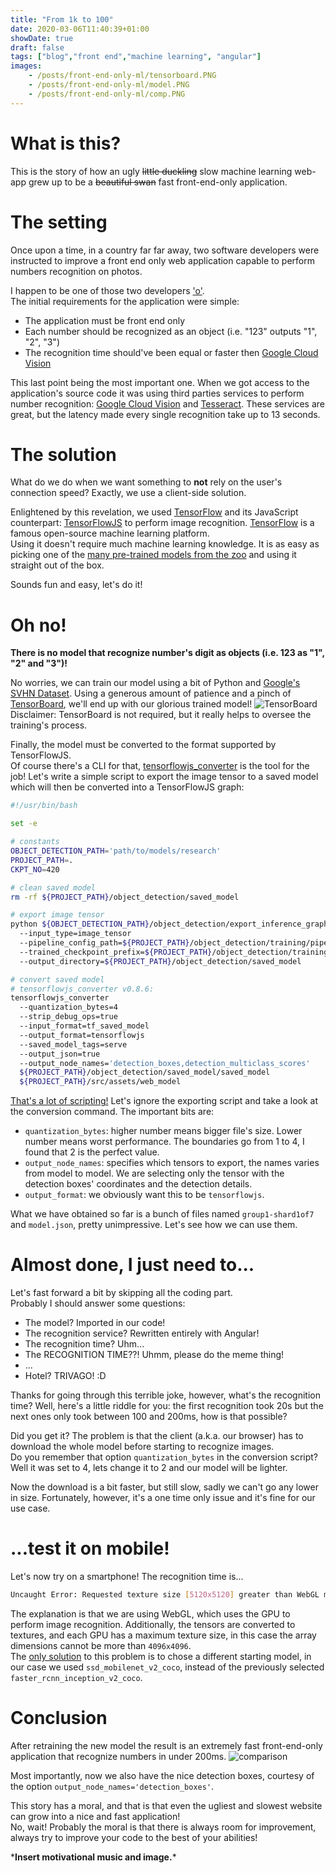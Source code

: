 ```yaml
---
title: "From 1k to 100"
date: 2020-03-06T11:40:39+01:00
showDate: true
draft: false
tags: ["blog","front end","machine learning", "angular"]
images:
    - /posts/front-end-only-ml/tensorboard.PNG
    - /posts/front-end-only-ml/model.PNG
    - /posts/front-end-only-ml/comp.PNG
---
```


# What is this?
This is the story of how an ugly ~~little duckling~~ slow machine learning web-app grew up to be a ~~beautiful swan~~ fast front-end-only application.

# The setting
Once upon a time, in a country far far away, two software developers were instructed to improve a front end only web application
capable to perform numbers recognition on photos.

I happen to be one of those two developers ['o'](https://en.meming.world/images/en/6/6e/Surprised_Pikachu.jpg).  
The initial requirements for the application were simple:
- The application must be front end only
- Each number should be recognized as an object (i.e. "123" outputs "1", "2", "3")
- The recognition time should've been equal or faster then [Google Cloud Vision](https://cloud.google.com/vision/)

This last point being the most important one. When we got access to the application's source code it was using third parties services to perform number recognition:
 [Google Cloud Vision](https://cloud.google.com/vision/) and [Tesseract](https://github.com/tesseract-ocr/tesseract). These services are great, but the latency made every single recognition take up to 13 seconds.

# The solution
What do we do when we want something to **not** rely on the user's connection speed? Exactly, we use a client-side solution.

Enlightened by this revelation, we used [TensorFlow](https://www.tensorflow.org/) and its JavaScript counterpart: [TensorFlowJS](https://www.tensorflow.org/js) to perform image recognition.
[TensorFlow](https://www.tensorflow.org/) is a famous open-source machine learning platform.  
Using it doesn't require much machine learning knowledge. It is as easy as picking one of the [many pre-trained
models from the zoo](https://github.com/tensorflow/models/blob/master/research/object_detection/g3doc/detection_model_zoo.md) and using it straight out of the box.

Sounds fun and easy, let's do it!

# Oh no!
**There is no model that recognize number's digit as objects (i.e. 123 as "1", "2" and "3")!**

No worries, we can train our model using a bit of Python and [Google's SVHN Dataset](http://ufldl.stanford.edu/housenumbers/).
Using a generous amount of patience and a pinch of [TensorBoard](https://www.tensorflow.org/tensorboard), we'll end up with our glorious trained model!
![TensorBoard](/posts/front-end-only-ml/tensorboard.PNG)
Disclaimer: TensorBoard is not required, but it really helps to oversee the training's process.

Finally, the model must be converted to the format supported by TensorFlowJS.  
Of course there's a CLI for that, [tensorflowjs_converter](https://github.com/tensorflow/tfjs-converter) is the tool for the job! Let's write a simple script to export the image tensor to a saved model which will then be converted into a TensorFlowJS graph:

```bash
#!/usr/bin/bash

set -e

# constants
OBJECT_DETECTION_PATH='path/to/models/research'
PROJECT_PATH=.
CKPT_NO=420

# clean saved model
rm -rf ${PROJECT_PATH}/object_detection/saved_model

# export image tensor
python ${OBJECT_DETECTION_PATH}/object_detection/export_inference_graph.py
  --input_type=image_tensor
  --pipeline_config_path=${PROJECT_PATH}/object_detection/training/pipeline.config
  --trained_checkpoint_prefix=${PROJECT_PATH}/object_detection/training/model.ckpt-${CKPT_NO}
  --output_directory=${PROJECT_PATH}/object_detection/saved_model

# convert saved model
# tensorflowjs_converter v0.8.6:
tensorflowjs_converter
  --quantization_bytes=4
  --strip_debug_ops=true
  --input_format=tf_saved_model
  --output_format=tensorflowjs
  --saved_model_tags=serve
  --output_json=true
  --output_node_names='detection_boxes,detection_multiclass_scores'
  ${PROJECT_PATH}/object_detection/saved_model/saved_model
  ${PROJECT_PATH}/src/assets/web_model
```
[That's a lot of scripting!](https://i.imgur.com/p3Vd29z.jpg)
Let's ignore the exporting script and take a look at the conversion command. The important bits are:
- `quantization_bytes`: higher number means bigger file's size. Lower number means worst performance. The boundaries go from 1 to 4, I found that 2 is the perfect value.
- `output_node_names`: specifies which tensors to export, the names varies from model to model. We are selecting only the tensor with the detection boxes' coordinates and the detection details.
- `output_format`: we obviously want this to be `tensorflowjs`.

What we have obtained so far is a bunch of files named `group1-shard1of7` and `model.json`, pretty unimpressive. Let's see how we can use them.

# Almost done, I just need to...
Let's fast forward a bit by skipping all the coding part.  
Probably I should answer some questions:
- The model? Imported in our code!
- The recognition service? Rewritten entirely with Angular!
- The recognition time? Uhm...
- The RECOGNITION TIME??! Uhmm, please do the meme thing!
- ...
- Hotel? TRIVAGO! :D

Thanks for going through this terrible joke, however, what's the recognition time?
Well, here's a little riddle for you: the first recognition took 20s but the next ones only took between 100 and 200ms, how is that possible?

Did you get it? The problem is that the client (a.k.a. our browser) has to download the whole model before starting to recognize images.  
Do you remember that option `quantization_bytes` in the conversion script? Well it was set to 4, lets change it to 2 and our model will be lighter.

Now the download is a bit faster, but still slow, sadly we can't go any lower in size. Fortunately, however, it's a one time only issue and it's fine for our use case.

# ...test it on mobile!
Let's now try on a smartphone! The recognition time is...  
```bash
Uncaught Error: Requested texture size [5120x5120] greater than WebGL maximum on this browser / GPU [4096x4096]
```  
The explanation is that we are using WebGL, which uses the GPU to perform image recognition. Additionally, the tensors are converted to textures, and each GPU has a maximum texture size, in this case the array dimensions cannot be more than `4096x4096`.  
The [only solution](https://github.com/tensorflow/tfjs/issues/689#issuecomment-503590183) to this problem is to chose a different starting model, in our case we used `ssd_mobilenet_v2_coco`, instead of the previously selected `faster_rcnn_inception_v2_coco`.

# Conclusion
After retraining the new model the result is an extremely fast front-end-only application that recognize numbers in under 200ms.
![comparison](/posts/front-end-only-ml/comp.PNG)

Most importantly, now we also have the nice detection boxes, courtesy of the option `output_node_names='detection_boxes'`.  

This story has a moral, and that is that even the ugliest and slowest website can grow into a nice and fast application!  
No, wait! Probably the moral is that there is always room for improvement, always try to improve your code to the best of your abilities!


\***Insert motivational music and image.**\*